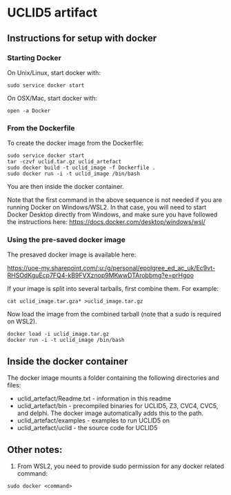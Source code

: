 # UCLID5 artifact


## Instructions for setup with docker

### Starting Docker
On Unix/Linux, start docker with:

~~~
sudo service docker start
~~~

On OSX/Mac, start docker with:

~~~
open -a Docker
~~~

### From the Dockerfile
To create the docker image from the Dockerfile:

~~~
sudo service docker start 
tar -czvf uclid.tar.gz uclid_artefact
sudo docker build -t uclid_image -f Dockerfile .
sudo docker run -i -t uclid_image /bin/bash
~~~

You are then inside the docker container. 

Note that the first command in the above sequence is not needed if you are running Docker on Windows/WSL2.
In that case, you will need to start Docker Desktop directly from Windows, and make sure you have followed
the instructions here: https://docs.docker.com/desktop/windows/wsl/

### Using the pre-saved docker image

The presaved docker image is available here:

https://uoe-my.sharepoint.com/:u:/g/personal/epolgree_ed_ac_uk/Ec9vt-RHSOdKguEcp7FQ4-kB9FVXznop9MKwwDTArobbmg?e=prHgoo


If your image is split into several tarballs, first combine them. For example:
~~~
cat uclid_image.tar.gza* >uclid_image.tar.gz
~~~

Now load the image from the combined tarball (note that a sudo is required on WSL2).
~~~
docker load -i uclid_image.tar.gz
docker run -i -t uclid_image /bin/bash
~~~


## Inside the docker container

The docker image mounts a folder containing the following directories and files:
- uclid_artefact/Readme.txt - information in this readme
- uclid_artefact/bin - precompiled binaries for UCLID5, Z3, CVC4, CVC5, and
delphi. The docker image automatically adds this to the path.
- uclid_artefact/examples - examples to run UCLID5 on
- uclid_artefact/uclid - the source code for UCLID5


## Other notes:

1. From WSL2, you need to provide sudo permission for any docker related command:
~~~
sudo docker <command>
~~~


